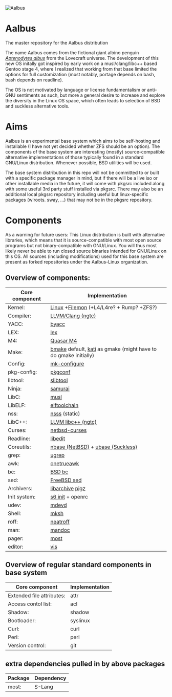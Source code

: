 ![Aalbus](https://static.wikia.nocookie.net/lovecraft/images/1/16/Albp3.jpg)

# Aalbus
The master repository for the Aalbus distribution

The name Aalbus comes from the fictional giant albino penguin [*Aptenodytes albus*](https://lovecraft.fandom.com/wiki/Albino_penguin) from the Lovecraft universe.
The development of this new OS initally got inspired by early work on a musl/clang/libc++ based Gentoo stage 4, where I realized that working from that base limited the options for full customization (most notably, portage depends on bash, bash depends on readline).

The OS is not motivated by language or license fundamentalism or anti-GNU sentiments as such, but more a general desire to increase and explore the diversity in the Linux OS space, which often leads to selection of BSD and suckless alternative tools.


# Aims
Aalbus is an experimental base system which aims to be self-hosting and installable (I have not yet decided whether ZFS should be an option). The components of the base system are interesting (mostly) source-compatible alternative implementations of those typically found in a standard GNU/Linux distribution. Whenever possible, BSD utilities will be used.

The base system distribution in this repo will not be committed to or built with a specific package manager in mind, but if there will be a live iso or other installable media in the future, it will come with pkgsrc included along with some useful 3rd party stuff installed via pkgsrc. There may also be an additional local pkgsrc repository including useful but linux-specific packages (wlroots. sway, ...) that may not be in the pkgsrc repository. 


# Components
As a warning for future users: This Linux distribution is built with alternative libraries, which means that it is source-compatible with most open source programs but not binary-compatible with GNU/Linux. You will thus most likely never be able to run closed source binaries intended for GNU/Linux on this OS. All sources (including modifications) used for this base system are present as forked repositories under the Aalbus-Linux organization. 

## Overview of components:
Core component | Implementation
------------ | -------------
Kernel: | [Linux](https://github.com/Aalbus-linux/linux) +[Filemon](https://github.com/Aalbus-linux/filemon-linux) (+L4/L4re? + Rump? +ZFS?)
Compiler: | [LLVM/Clang (ngtc)](https://github.com/Aalbus-linux/ngtc)
YACC: | [byacc](https://github.com/Aalbus-linux/byacc-snapshots)
LEX:  | [lex](https://github.com/Aalbus-linux/lex)
M4: | [Quasar M4](https://github.com/Aalbus-linux/Quasar-m4-mirror-)
Make: | [bmake](https://github.com/Aalbus-linux/bmake) default, [kati](https://github.com/Aalbus-linux/kati) as gmake (might have to do gmake initially)
Config: | [mk-configure](https://github.com/Aalbus-linux/mk-configure)
pkg-config: | [pkgconf](https://github.com/Aalbus-linux/pkgconf)
libtool: | [slibtool](https://github.com/Aalbus-linux/slibtool)
Ninja: | [samurai](https://github.com/Aalbus-linux/samurai)
LibC: | [musl](https://github.com/Aalbus-linux/musl)
LibELF: | [elftoolchain](https://github.com/Aalbus-linux/elftoolchain)
nss: | [nsss](https://github.com/Aalbus-linux/nsss) (static)
LibC++: | [LLVM libc++ (ngtc)](https://github.com/Aalbus-linux/ngtc)
Curses: | [netbsd-curses](https://github.com/Aalbus-linux/netbsd-curses)
Readline: | [libedit](https://github.com/Aalbus-linux/libedit)
Coreutils: | [nbase (NetBSD)](https://github.com/Aalbus-linux/nbase) + [ubase (Suckless)](https://github.com/Aalbus-linux/ubase)
grep: | [ugrep](https://github.com/Aalbus-linux/ugrep)
awk: | [onetrueawk](https://github.com/Aalbus-linux/awk)
bc: | [BSD bc](https://github.com/Aalbus-linux/bc)
sed: | [FreeBSD sed](https://github.com/Aalbus-linux/freebsd-sed-linux)
Archivers: | [libarchive](https://github.com/Aalbus-linux/libarchive) [pigz](https://github.com/Aalbus-linux/pigz)
Init system: | [s6 init](https://github.com/Aalbus-linux/s6-linux-init) + openrc
udev: | [mdevd](https://github.com/Aalbus-linux/mdevd)
Shell: | [mksh](https://github.com/Aalbus-linux/mksh)
roff: | [neatroff](https://github.com/Aalbus-linux/neatroff)
man: | [mandoc](https://github.com/Aalbus-linux/mandoc-mirror)
pager: | [most](https://github.com/Aalbus-linux/most-pager)
editor: | [vis](https://github.com/Aalbus-linux/vis)


## Overview of regular standard components in base system
Core component | Implementation
------------ | -------------
Extended file attributes: | attr
Access contol list: | acl
Shadow: | shadow
Bootloader: | syslinux
Curl: | curl
Perl: | perl
Version control: | git

## extra dependencies pulled in by above packages
Package | Dependency
------------ | -------------
most: | S-Lang 
